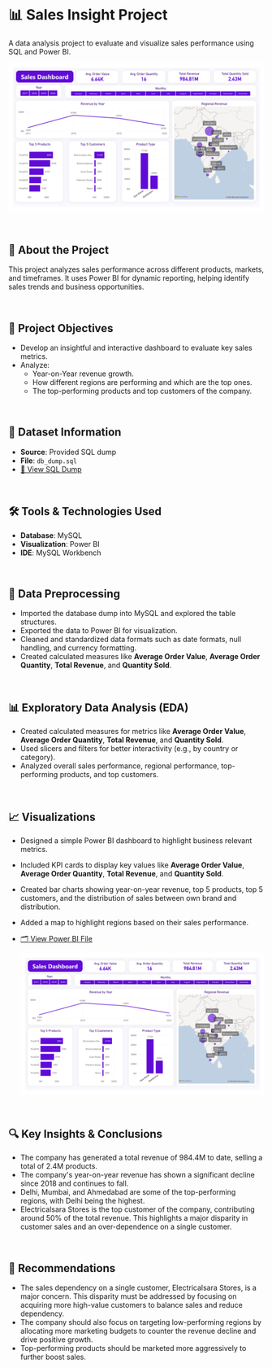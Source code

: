 # 📊 Sales Insight Project

A data analysis project to evaluate and visualize sales performance using SQL and Power BI.

![Dashboard Preview](Sales%20DashBoard-1.png)

<br>

## 🧠 About the Project

This project analyzes sales performance across different products, markets, and timeframes. It uses Power BI for dynamic reporting, helping identify sales trends and business opportunities.

<br>

## 🎯 Project Objectives

- Develop an insightful and interactive dashboard to evaluate key sales metrics.
- Analyze:
  - Year-on-Year revenue growth.
  - How different regions are performing and which are the top ones.
  - The top-performing products and top customers of the company.

<br>

## 📁 Dataset Information

- **Source**: Provided SQL dump
- **File**: `db_dump.sql`
- [📄 View SQL Dump](db_dump.sql)

<br>

## 🛠️ Tools & Technologies Used

- **Database**: MySQL
- **Visualization**: Power BI
- **IDE**: MySQL Workbench

<br>

## 🧹 Data Preprocessing

- Imported the database dump into MySQL and explored the table structures.
- Exported the data to Power BI for visualization.
- Cleaned and standardized data formats such as date formats, null handling, and currency formatting.
- Created calculated measures like **Average Order Value**, **Average Order Quantity**, **Total Revenue**, and **Quantity Sold**.

<br>

## 📊 Exploratory Data Analysis (EDA)

- Created calculated measures for metrics like **Average Order Value**, **Average Order Quantity**, **Total Revenue**, and **Quantity Sold**.
- Used slicers and filters for better interactivity (e.g., by country or category).
- Analyzed overall sales performance, regional performance, top-performing products, and top customers.

<br>

## 📈 Visualizations

- Designed a simple Power BI dashboard to highlight business relevant metrics.
- Included KPI cards to display key values like **Average Order Value**, **Average Order Quantity**, **Total Revenue**, and **Quantity Sold**.
- Created bar charts showing year-on-year revenue, top 5 products, top 5 customers, and the distribution of sales between own brand and distribution.
- Added a map to highlight regions based on their sales performance.


- [🗂️ View Power BI File](Sales%20DashBoard.pbix)

  ![Dashboard Preview](Sales%20DashBoard-1.png)

<br>

## 🔍 Key Insights & Conclusions

- The company has generated a total revenue of 984.4M to date, selling a total of 2.4M products.
- The company's year-on-year revenue has shown a significant decline since 2018 and continues to fall.
- Delhi, Mumbai, and Ahmedabad are some of the top-performing regions, with Delhi being the highest.
- Electricalsara Stores is the top customer of the company, contributing around 50% of the total revenue. This highlights a major disparity in customer sales and an over-dependence on a single customer.

<br>

## 📝 Recommendations

- The sales dependency on a single customer, Electricalsara Stores, is a major concern. This disparity must be addressed by focusing on acquiring more high-value customers to balance sales and reduce dependency.
- The company should also focus on targeting low-performing regions by allocating more marketing budgets to counter the revenue decline and drive positive growth.
- Top-performing products should be marketed more aggressively to further boost sales.
